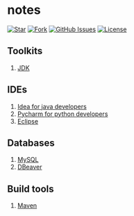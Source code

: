 # notes

[![Star](https://img.shields.io/github/stars/msgi/notes?color=success)](https://github.com/msgi/notes/)
[![Fork](https://img.shields.io/github/forks/msgi/notes)](https://github.com/msgi/notes/fork)
[![GitHub Issues](https://img.shields.io/github/issues/msgi/notes?color=success)](https://github.com/msgi/notes/issues)
[![License](https://img.shields.io/badge/license-Apache%202-blue)](https://github.com/msgi/notes)

## Toolkits

1. [JDK](https://www.oracle.com/java/technologies/downloads/)

## IDEs

1. [Idea for java developers](https://www.jetbrains.com/idea/)
2. [Pycharm for python developers](https://www.jetbrains.com/pycharm/)
3. [Eclipse](https://www.eclipse.org/downloads/)


## Databases

1. [MySQL](https://dev.mysql.com/downloads/mysql/)
2. [DBeaver](https://dbeaver.io/download/)


## Build tools

1. [Maven](https://maven.apache.org/download.cgi)





